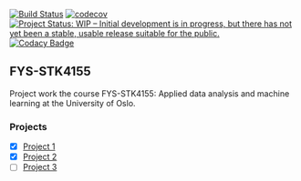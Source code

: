 [![Build Status](https://travis-ci.com/mortele/FYS-STK4155.svg?branch=master)](https://travis-ci.com/mortele/FYS-STK4155)
[![codecov](https://codecov.io/gh/mortele/FYS-STK4155/branch/master/graph/badge.svg)](https://codecov.io/gh/mortele/FYS-STK4155)
[![Project Status: WIP – Initial development is in progress, but there has not yet been a stable, usable release suitable for the public.](https://www.repostatus.org/badges/latest/wip.svg)](https://www.repostatus.org/#wip)
[![Codacy Badge](https://api.codacy.com/project/badge/Grade/435d7b5fb7a44d69a79081d68e8f71a6)](https://app.codacy.com/app/mortele/FYS-STK4155?utm_source=github.com&utm_medium=referral&utm_content=mortele/FYS-STK4155&utm_campaign=Badge_Grade_Settings)

## FYS-STK4155

Project work the course FYS-STK4155: Applied data analysis and machine learning at the University of Oslo.

### Projects
- [x] [Project 1](project1/) 
- [x] [Project 2](project2/) 
- [ ] [Project 3](project3/) 
